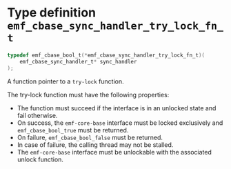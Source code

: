 # Type definition `emf_cbase_sync_handler_try_lock_fn_t`

```c
typedef emf_cbase_bool_t(*emf_cbase_sync_handler_try_lock_fn_t)(
    emf_cbase_sync_handler_t* sync_handler
);
```

A function pointer to a `try-lock` function.

The try-lock function must have the following properties:

- The function must succeed if the interface is in an unlocked state and fail otherwise.
- On success, the `emf-core-base` interface must be locked exclusively and `emf_cbase_bool_true` must be returned.
- On failure, `emf_cbase_bool_false` must be returned.
- In case of failure, the calling thread may not be stalled.
- The `emf-core-base` interface must be unlockable with the associated unlock function.
